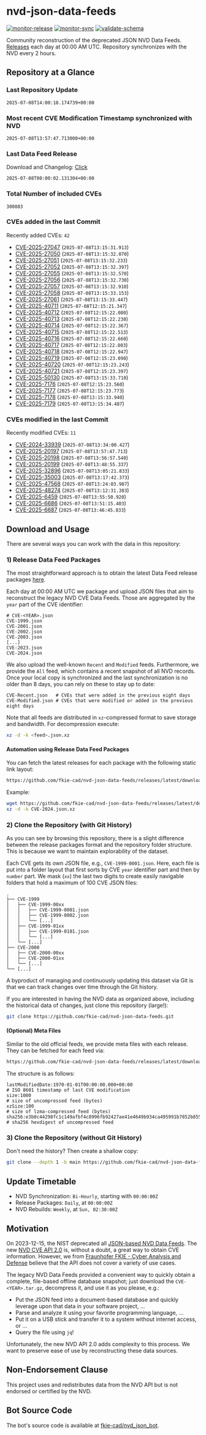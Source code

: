 # nvd-json-data-feeds

[![monitor-release](https://github.com/fkie-cad/nvd-json-data-feeds/actions/workflows/monitor_release.yml/badge.svg)](https://github.com/fkie-cad/nvd-json-data-feeds/actions/workflows/monitor_release.yml)
[![monitor-sync](https://github.com/fkie-cad/nvd-json-data-feeds/actions/workflows/monitor_sync.yml/badge.svg)](https://github.com/fkie-cad/nvd-json-data-feeds/actions/workflows/monitor_sync.yml)
[![validate-schema](https://github.com/fkie-cad/nvd-json-data-feeds/actions/workflows/validate_schema.yml/badge.svg)](https://github.com/fkie-cad/nvd-json-data-feeds/actions/workflows/validate_schema.yml)

Community reconstruction of the deprecated JSON NVD Data Feeds.
[Releases](https://github.com/fkie-cad/nvd-json-data-feeds/releases/latest) each day at 00:00 AM UTC.
Repository synchronizes with the NVD every 2 hours.

## Repository at a Glance

### Last Repository Update

```plain
2025-07-08T14:00:18.174739+00:00
```

### Most recent CVE Modification Timestamp synchronized with NVD

```plain
2025-07-08T13:57:47.713000+00:00
```

### Last Data Feed Release

Download and Changelog: [Click](https://github.com/fkie-cad/nvd-json-data-feeds/releases/latest)

```plain
2025-07-08T00:00:02.131304+00:00
```

### Total Number of included CVEs

```plain
300883
```

### CVEs added in the last Commit

Recently added CVEs: `42`

- [CVE-2025-27047](CVE-2025/CVE-2025-270xx/CVE-2025-27047.json) (`2025-07-08T13:15:31.913`)
- [CVE-2025-27050](CVE-2025/CVE-2025-270xx/CVE-2025-27050.json) (`2025-07-08T13:15:32.070`)
- [CVE-2025-27051](CVE-2025/CVE-2025-270xx/CVE-2025-27051.json) (`2025-07-08T13:15:32.233`)
- [CVE-2025-27052](CVE-2025/CVE-2025-270xx/CVE-2025-27052.json) (`2025-07-08T13:15:32.397`)
- [CVE-2025-27055](CVE-2025/CVE-2025-270xx/CVE-2025-27055.json) (`2025-07-08T13:15:32.570`)
- [CVE-2025-27056](CVE-2025/CVE-2025-270xx/CVE-2025-27056.json) (`2025-07-08T13:15:32.730`)
- [CVE-2025-27057](CVE-2025/CVE-2025-270xx/CVE-2025-27057.json) (`2025-07-08T13:15:32.910`)
- [CVE-2025-27058](CVE-2025/CVE-2025-270xx/CVE-2025-27058.json) (`2025-07-08T13:15:33.153`)
- [CVE-2025-27061](CVE-2025/CVE-2025-270xx/CVE-2025-27061.json) (`2025-07-08T13:15:33.447`)
- [CVE-2025-40711](CVE-2025/CVE-2025-407xx/CVE-2025-40711.json) (`2025-07-08T12:15:21.347`)
- [CVE-2025-40712](CVE-2025/CVE-2025-407xx/CVE-2025-40712.json) (`2025-07-08T12:15:22.080`)
- [CVE-2025-40713](CVE-2025/CVE-2025-407xx/CVE-2025-40713.json) (`2025-07-08T12:15:22.230`)
- [CVE-2025-40714](CVE-2025/CVE-2025-407xx/CVE-2025-40714.json) (`2025-07-08T12:15:22.367`)
- [CVE-2025-40715](CVE-2025/CVE-2025-407xx/CVE-2025-40715.json) (`2025-07-08T12:15:22.513`)
- [CVE-2025-40716](CVE-2025/CVE-2025-407xx/CVE-2025-40716.json) (`2025-07-08T12:15:22.660`)
- [CVE-2025-40717](CVE-2025/CVE-2025-407xx/CVE-2025-40717.json) (`2025-07-08T12:15:22.803`)
- [CVE-2025-40718](CVE-2025/CVE-2025-407xx/CVE-2025-40718.json) (`2025-07-08T12:15:22.947`)
- [CVE-2025-40719](CVE-2025/CVE-2025-407xx/CVE-2025-40719.json) (`2025-07-08T12:15:23.090`)
- [CVE-2025-40720](CVE-2025/CVE-2025-407xx/CVE-2025-40720.json) (`2025-07-08T12:15:23.243`)
- [CVE-2025-40721](CVE-2025/CVE-2025-407xx/CVE-2025-40721.json) (`2025-07-08T12:15:23.397`)
- [CVE-2025-50130](CVE-2025/CVE-2025-501xx/CVE-2025-50130.json) (`2025-07-08T13:15:33.710`)
- [CVE-2025-7176](CVE-2025/CVE-2025-71xx/CVE-2025-7176.json) (`2025-07-08T12:15:23.560`)
- [CVE-2025-7177](CVE-2025/CVE-2025-71xx/CVE-2025-7177.json) (`2025-07-08T12:15:23.773`)
- [CVE-2025-7178](CVE-2025/CVE-2025-71xx/CVE-2025-7178.json) (`2025-07-08T13:15:33.940`)
- [CVE-2025-7179](CVE-2025/CVE-2025-71xx/CVE-2025-7179.json) (`2025-07-08T13:15:34.487`)


### CVEs modified in the last Commit

Recently modified CVEs: `11`

- [CVE-2024-33939](CVE-2024/CVE-2024-339xx/CVE-2024-33939.json) (`2025-07-08T13:34:00.427`)
- [CVE-2025-20197](CVE-2025/CVE-2025-201xx/CVE-2025-20197.json) (`2025-07-08T13:57:47.713`)
- [CVE-2025-20198](CVE-2025/CVE-2025-201xx/CVE-2025-20198.json) (`2025-07-08T13:56:57.540`)
- [CVE-2025-20199](CVE-2025/CVE-2025-201xx/CVE-2025-20199.json) (`2025-07-08T13:48:55.337`)
- [CVE-2025-32896](CVE-2025/CVE-2025-328xx/CVE-2025-32896.json) (`2025-07-08T13:05:21.833`)
- [CVE-2025-35003](CVE-2025/CVE-2025-350xx/CVE-2025-35003.json) (`2025-07-08T13:17:42.373`)
- [CVE-2025-47568](CVE-2025/CVE-2025-475xx/CVE-2025-47568.json) (`2025-07-08T13:24:03.987`)
- [CVE-2025-48274](CVE-2025/CVE-2025-482xx/CVE-2025-48274.json) (`2025-07-08T13:12:31.383`)
- [CVE-2025-6459](CVE-2025/CVE-2025-64xx/CVE-2025-6459.json) (`2025-07-08T13:55:50.920`)
- [CVE-2025-6686](CVE-2025/CVE-2025-66xx/CVE-2025-6686.json) (`2025-07-08T13:51:15.403`)
- [CVE-2025-6687](CVE-2025/CVE-2025-66xx/CVE-2025-6687.json) (`2025-07-08T13:46:45.833`)


## Download and Usage

There are several ways you can work with the data in this repository:

### 1) Release Data Feed Packages

The most straightforward approach is to obtain the latest Data Feed release packages [here](https://github.com/fkie-cad/nvd-json-data-feeds/releases/latest).

Each day at 00:00 AM UTC we package and upload JSON files that aim to reconstruct the legacy NVD CVE Data Feeds.
Those are aggregated by the `year` part of the CVE identifier:

```
# CVE-<YEAR>.json
CVE-1999.json
CVE-2001.json
CVE-2002.json
CVE-2003.json
[...]
CVE-2023.json
CVE-2024.json
```

We also upload the well-known `Recent` and `Modified` feeds.
Furthermore, we provide the `All` feed, which contains a recent snapshot of all NVD records.
Once your local copy is synchronized and the last synchronization is no older than 8 days, you can rely on these to stay up to date:

```plain
CVE-Recent.json   # CVEs that were added in the previous eight days
CVE-Modified.json # CVEs that were modified or added in the previous eight days
```

Note that all feeds are distributed in `xz`-compressed format to save storage and bandwidth.
For decompression execute:

```sh
xz -d -k <feed>.json.xz
```

#### Automation using Release Data Feed Packages

You can fetch the latest releases for each package with the following static link layout:

```sh
https://github.com/fkie-cad/nvd-json-data-feeds/releases/latest/download/CVE-<YEAR>.json.xz
```

Example:

```sh
wget https://github.com/fkie-cad/nvd-json-data-feeds/releases/latest/download/CVE-2024.json.xz
xz -d -k CVE-2024.json.xz
```

### 2) Clone the Repository (with Git History)

As you can see by browsing this repository, there is a slight difference between the release packages format and the repository folder structure.
This is because we want to maintain explorability of the dataset.

Each CVE gets its own JSON file, e.g., `CVE-1999-0001.json`.
Here, each file is put into a folder layout that first sorts by CVE `year` identifier part and then by `number` part.
We mask (`xx`) the last two digits to create easily navigable folders that hold a maximum of 100 CVE JSON files:

```plain
.
├── CVE-1999
│   ├── CVE-1999-00xx
│   │   ├── CVE-1999-0001.json
│   │   ├── CVE-1999-0002.json
│   │   └── [...]
│   ├── CVE-1999-01xx
│   │   ├── CVE-1999-0101.json
│   │   └── [...]
│   └── [...]
├── CVE-2000
│   ├── CVE-2000-00xx
│   ├── CVE-2000-01xx
│   └── [...]
└── [...]
```

A byproduct of managing and continuously updating this dataset via Git is that we can track changes over time through the Git history.

If you are interested in having the NVD data as organized above, including the historical data of changes, just clone this repository (large!):

```sh
git clone https://github.com/fkie-cad/nvd-json-data-feeds.git
```

#### (Optional) Meta Files

Similar to the old official feeds, we provide meta files with each release. They can be fetched for each feed via:

```sh
https://github.com/fkie-cad/nvd-json-data-feeds/releases/latest/download/CVE-<YEAR>.meta
```

The structure is as follows:

```plain
lastModifiedDate:1970-01-01T00:00:00.000+00:00                          # ISO 8601 timestamp of last CVE modification
size:1000                                                               # size of uncompressed feed (bytes)
xzSize:100                                                              # size of lzma-compressed feed (bytes)
sha256:e3b0c44298fc1c149afbf4c8996fb92427ae41e4649b934ca495991b7852b855 # sha256 hexdigest of uncompressed feed
```

### 3) Clone the Repository (without Git History)

Don't need the history? Then create a shallow copy:

```sh
git clone --depth 1 -b main https://github.com/fkie-cad/nvd-json-data-feeds.git
```


## Update Timetable

* NVD Synchronization: `Bi-Hourly`, starting with `00:00:00Z`
* Release Packages: `Daily`, at `00:00:00Z`
* NVD Rebuilds: `Weekly`, at `Sun, 02:30:00Z`


## Motivation

On 2023-12-15, the NIST deprecated all [JSON-based NVD Data Feeds](https://nvd.nist.gov/vuln/data-feeds#divRetirementBanner-1).
The new [NVD CVE API 2.0](https://nvd.nist.gov/developers/vulnerabilities) is, without a doubt, a great way to obtain CVE information.
However, we from [Fraunhofer FKIE - Cyber Analysis and Defense](https://www.fkie.fraunhofer.de/en/departments/cad.html) believe that the API does not cover a variety of use cases.

The legacy NVD Data Feeds provided a convenient way to quickly obtain a complete, file-based offline database snapshot; just download the `CVE-<YEAR>.tar.gz`, decompress it, and use it as you please, e.g.:

- Put the JSON feed into a document-based database and quickly leverage upon that data in your software project, ...
- Parse and analyze it using your favorite programming language, ...
- Put it on a USB stick and transfer it to a system without internet access, or ...
- Query the file using `jq`!

Unfortunately, the new NVD API 2.0 adds complexity to this process.
We want to preserve ease of use by reconstructing these data sources.

## Non-Endorsement Clause

This project uses and redistributes data from the NVD API but is not endorsed or certified by the NVD.

## Bot Source Code

The bot's source code is available at [fkie-cad/nvd\_json\_bot](https://github.com/fkie-cad/nvd_json_bot).